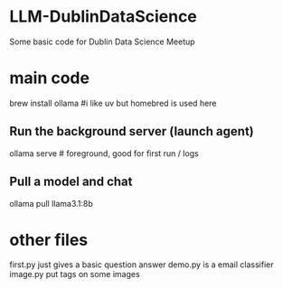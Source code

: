 # LLM-DublinDataScience
Some basic code for Dublin Data Science Meetup

# main code

brew install ollama #i like uv but homebred is used here

## Run the background server (launch agent)
ollama serve    # foreground, good for first run / logs

## Pull a model and chat
ollama pull llama3.1:8b

# other files

first.py just gives a basic question answer
demo.py is a email classifier
image.py put tags on some images
